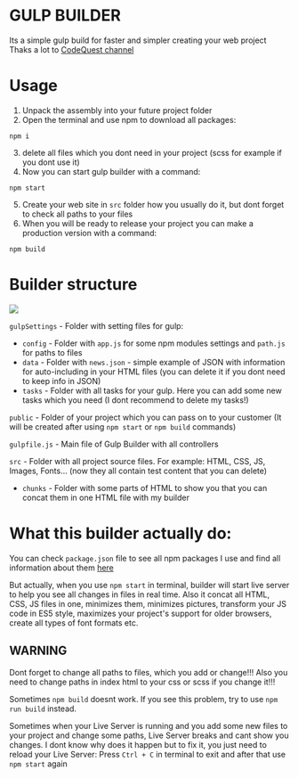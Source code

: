 # GULP BUILDER 
Its a simple gulp build for faster and simpler creating your web project 
Thaks a lot to  [CodeQuest channel](https://www.youtube.com/@CodeQuestRu")


# Usage
1) Unpack the assembly into your future project folder
2) Open the terminal and use npm to download all packages:
```
npm i
```
3) delete all files which you dont need in your project (scss for example if you dont use it)
4) Now you can start gulp builder with a command:
```
npm start
```
5) Create your web site in `src` folder how you usually do it, but dont forget to check all paths to your files
6) When you will be ready to release your project you can make a production version with a command:
```
npm build
```


# Builder structure
![](https://github.com/KkA1ZeNn/gulp-builder-for-the-webproject/assets/95126688/ccd56be8-65d1-4db0-a3b8-7aec64b50e0c) 

`gulpSettings` - Folder with setting files for gulp:

* `config` - Folder with `app.js` for some npm modules settings and `path.js` for paths to files
* `data` - Folder with `news.json` - simple example of JSON with information for auto-including in your HTML files (you can delete it if you dont need to keep info in JSON)
* `tasks` - Folder with all tasks for your gulp. Here you can add some new tasks which you need (I dont recommend to delete my tasks!)

`public` - Folder of your project which you can pass on to your customer (It will be created after using `npm start` or `npm build` commands)

`gulpfile.js` - Main file of Gulp Builder with all controllers

`src` - Folder with all project source files. For example: HTML, CSS, JS, Images, Fonts... (now they all contain test content that you can delete)
* `chunks` - Folder with some parts of HTML to show you that you can concat them in one HTML file with my builder


# What this builder actually do:
You can check `package.json` file to see all npm packages I use and find all information about them [here](https://www.npmjs.com/)

But actually, when you use `npm start` in terminal, builder will start live server to help you see all changes in files in real time. Also it concat all HTML, CSS, JS files in one, minimizes them, minimizes pictures, transform your JS code in ES5 style, maximizes your project's support for older browsers, create all types of font formats etc.


## WARNING
Dont forget to change all paths to files, which you add or change!!!
Also you need to change paths in index html to your css or scss if you change it!!!

Sometimes `npm build` doesnt work. If you see this problem, try to use `npm run build` instead.

Sometimes when your Live Server is running and you add some new files to your project and change some paths, Live Server breaks and cant show you changes. I dont know why does it happen but to fix it, you just need to reload your Live Server: Press `Ctrl + C` in terminal to exit and after that use `npm start` again
